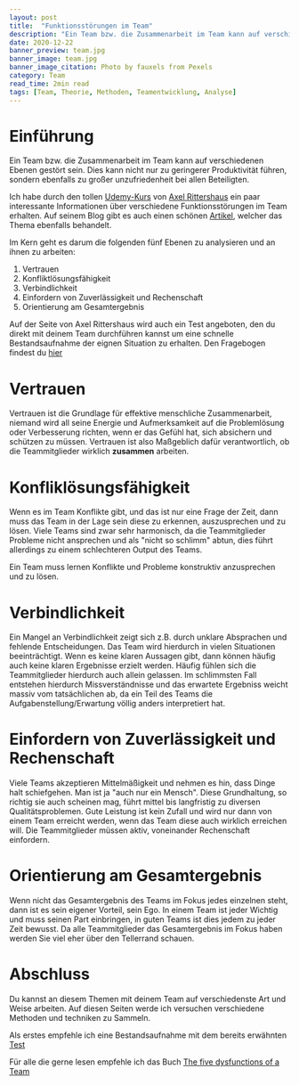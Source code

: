 ```yaml
---
layout: post
title:  "Funktionsstörungen im Team"
description: "Ein Team bzw. die Zusammenarbeit im Team kann auf verschiedenen Ebenen gestört sein..."
date: 2020-12-22
banner_preview: team.jpg
banner_image: team.jpg
banner_image_citation: Photo by fauxels from Pexels
category: Team
read_time: 2min read
tags: [Team, Theorie, Methoden, Teamentwicklung, Analyse]
---
```

# Einführung
Ein Team bzw. die Zusammenarbeit im Team kann auf verschiedenen Ebenen gestört sein. Dies kann nicht nur zu geringerer Produktivität führen, sondern ebenfalls zu großer unzufriedenheit bei allen Beteiligten.

Ich habe durch den tollen [Udemy-Kurs](https://www.udemy.com/course/teambuilding-teamarbeit-workhacks/) von [Axel Rittershaus](https://www.targetter.de/ueber-uns/ueber-axel-rittershaus/) ein paar interessante Informationen über verschiedene Funktionsstörungen im Team erhalten. Auf seinem Blog gibt es auch einen schönen [Artikel](https://www.targetter.de/team-kaputt-test/), welcher das Thema ebenfalls behandelt.

Im Kern geht es darum die folgenden fünf Ebenen zu analysieren und an ihnen zu arbeiten:
1. Vertrauen
2. Konfliktlösungsfähigkeit
3. Verbindlichkeit
4. Einfordern von Zuverlässigkeit und Rechenschaft 
5. Orientierung am Gesamtergebnis

Auf der Seite von Axel Rittershaus wird auch ein Test angeboten, den du direkt mit deinem Team durchführen kannst um eine schnelle Bestandsaufnahme der eignen Situation zu erhalten. Den Fragebogen findest du [hier](https://www.targetter.de/test-5-funktionsstoerungen)

# Vertrauen
Vertrauen ist die Grundlage für effektive menschliche Zusammenarbeit, niemand wird all seine Energie und Aufmerksamkeit auf die Problemlösung oder Verbesserung richten, wenn er das Gefühl hat, sich absichern und schützen zu müssen. Vertrauen ist also Maßgeblich dafür verantwortlich, ob die Teammitglieder wirklich **zusammen** arbeiten. 

# Konfliklösungsfähigkeit
Wenn es im Team Konflikte gibt, und das ist nur eine Frage der Zeit, dann muss das Team in der Lage sein diese zu erkennen, auszusprechen und zu lösen. Viele Teams sind zwar sehr harmonisch, da die Teammitglieder Probleme nicht ansprechen und als "nicht so schlimm" abtun, dies führt allerdings zu einem schlechteren Output des Teams. 

Ein Team muss lernen Konflikte und Probleme konstruktiv anzusprechen und zu lösen.

# Verbindlichkeit
Ein Mangel an Verbindlichkeit zeigt sich z.B. durch unklare Absprachen und fehlende Entscheidungen. Das Team wird hierdurch in vielen Situationen beeinträchtigt. Wenn es keine klaren Aussagen gibt, dann können häufig auch keine klaren Ergebnisse erzielt werden. Häufig fühlen sich die Teammitglieder hierdurch auch allein gelassen. Im schlimmsten Fall entstehen hierdurch Missverständnisse und das erwartete Ergebniss weicht massiv vom tatsächlichen ab, da ein Teil des Teams die Aufgabenstellung/Erwartung völlig anders interpretiert hat.

# Einfordern von Zuverlässigkeit und Rechenschaft
Viele Teams akzeptieren Mittelmäßigkeit und nehmen es hin, dass Dinge halt schiefgehen. Man ist ja "auch nur ein Mensch". Diese Grundhaltung, so richtig sie auch scheinen mag, führt mittel bis langfristig zu diversen Qualitätsproblemen. Gute Leistung ist kein Zufall und wird nur dann von einem Team erreicht werden, wenn das Team diese auch wirklich erreichen will. Die Teammitglieder müssen aktiv, voneinander Rechenschaft einfordern.

# Orientierung am Gesamtergebnis
Wenn nicht das Gesamtergebnis des Teams im Fokus jedes einzelnen steht, dann ist es sein eigener Vorteil, sein Ego. In einem Team ist jeder Wichtig und muss seinen Part einbringen, in guten Teams ist dies jedem zu jeder Zeit bewusst. Da alle Teammitglieder das Gesamtergebnis im Fokus haben werden Sie viel eher über den Tellerrand schauen.

# Abschluss
Du kannst an diesem Themen mit deinem Team auf verschiedenste Art und Weise arbeiten. Auf diesen Seiten werde ich versuchen verschiedene Methoden und techniken zu Sammeln. 

Als erstes empfehle ich eine Bestandsaufnahme mit dem bereits erwähnten [Test](https://www.targetter.de/test-5-funktionsstoerungen)

Für alle die gerne lesen empfehle ich das Buch [The five dysfunctions of a Team](https://www.google.com/search?hl=de&q=five%20dysfunctions%20of%20a%20team)